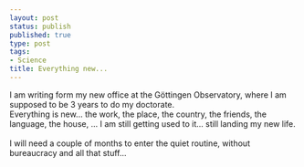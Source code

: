 ```yaml
--- 
layout: post
status: publish
published: true
type: post
tags: 
- Science
title: Everything new...
---
```

I am writing form my new office at the Göttingen Observatory, where I am supposed to be 3 years to do my doctorate.
<br />Everything is new... the work, the place, the country, the friends, the language, the house, ... I am still getting used to it... still landing my new life.
<br />
<br />I will need a couple of months to enter the quiet routine, without bureaucracy and all that stuff...
